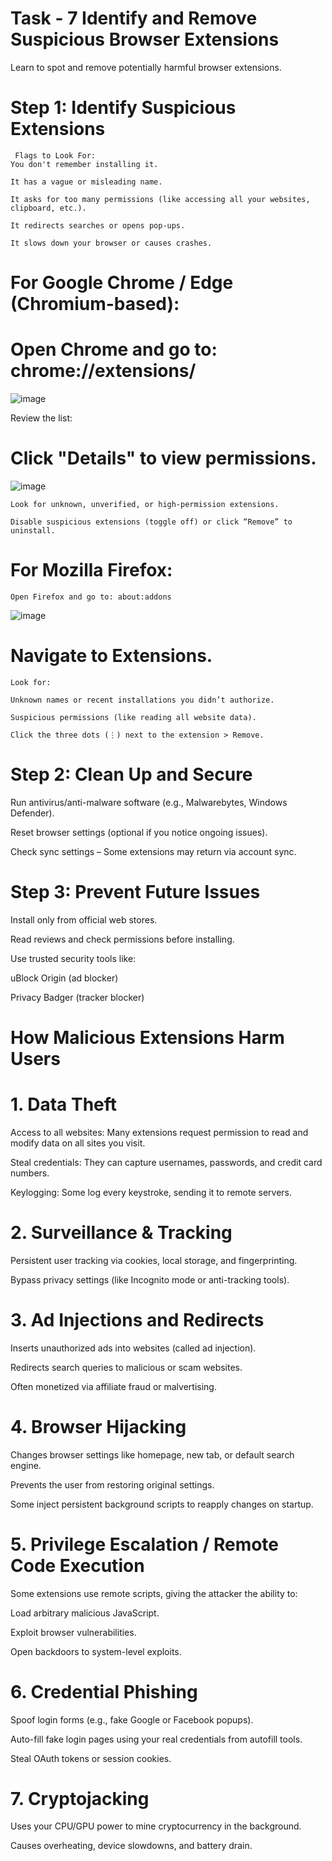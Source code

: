 # Task - 7 Identify and Remove Suspicious Browser Extensions
Learn to spot and remove potentially harmful browser extensions.

# Step 1: Identify Suspicious Extensions
```
 Flags to Look For:
You don't remember installing it.

It has a vague or misleading name.

It asks for too many permissions (like accessing all your websites, clipboard, etc.).

It redirects searches or opens pop-ups.

It slows down your browser or causes crashes.
```
For Google Chrome / Edge (Chromium-based):
====

# Open Chrome and go to: chrome://extensions/

![image](https://github.com/user-attachments/assets/051a1ecf-b6ea-4642-8c31-39daf63ca2c2)

Review the list:

# Click "Details" to view permissions.

![image](https://github.com/user-attachments/assets/f882790b-18b9-439b-97a6-6c65b862770c)

```
Look for unknown, unverified, or high-permission extensions.

Disable suspicious extensions (toggle off) or click “Remove” to uninstall.
````

For Mozilla Firefox:
===

    Open Firefox and go to: about:addons

![image](https://github.com/user-attachments/assets/832052ca-282e-481a-947f-fa2e16269c52)

# Navigate to Extensions.
```
Look for:

Unknown names or recent installations you didn’t authorize.

Suspicious permissions (like reading all website data).

Click the three dots (⋮) next to the extension > Remove.
```
# Step 2: Clean Up and Secure
Run antivirus/anti-malware software (e.g., Malwarebytes, Windows Defender).

Reset browser settings (optional if you notice ongoing issues).

Check sync settings – Some extensions may return via account sync.

# Step 3: Prevent Future Issues

Install only from official web stores.

Read reviews and check permissions before installing.

Use trusted security tools like:

uBlock Origin (ad blocker)

Privacy Badger (tracker blocker)

How Malicious Extensions Harm Users
=====

# 1. Data Theft
Access to all websites: Many extensions request permission to read and modify data on all sites you visit.

Steal credentials: They can capture usernames, passwords, and credit card numbers.

Keylogging: Some log every keystroke, sending it to remote servers.

# 2. Surveillance & Tracking
Persistent user tracking via cookies, local storage, and fingerprinting.

Bypass privacy settings (like Incognito mode or anti-tracking tools).

# 3. Ad Injections and Redirects
Inserts unauthorized ads into websites (called ad injection).

Redirects search queries to malicious or scam websites.

Often monetized via affiliate fraud or malvertising.

# 4. Browser Hijacking
Changes browser settings like homepage, new tab, or default search engine.

Prevents the user from restoring original settings.

Some inject persistent background scripts to reapply changes on startup.

# 5. Privilege Escalation / Remote Code Execution
Some extensions use remote scripts, giving the attacker the ability to:

Load arbitrary malicious JavaScript.

Exploit browser vulnerabilities.

Open backdoors to system-level exploits.

# 6. Credential Phishing
Spoof login forms (e.g., fake Google or Facebook popups).

Auto-fill fake login pages using your real credentials from autofill tools.

Steal OAuth tokens or session cookies.

# 7. Cryptojacking
Uses your CPU/GPU power to mine cryptocurrency in the background.

Causes overheating, device slowdowns, and battery drain.

